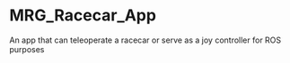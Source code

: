 # MRG_Racecar_App
An app that can teleoperate a racecar or serve as a joy controller for ROS purposes
